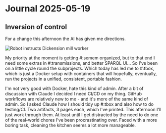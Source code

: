# Journal 2025-05-19

## Inversion of control

For a change this afternoon the AI has given me directions.

![Robot instructs Dickension mill worker](/images/2025-05/dickens.png)

My priority at the moment is getting #:semem organized, but to that end I need some extras in #:transmissions, and better SPARQL UI... So I've been on a little cycle round the subprojects. Which today has led me to #:tbox, which is just a Docker setup with containers that will hopefully, eventually, run the projects in a unified, consistent, portable fashion.

I'm not very good with Docker, hate this kind of admin. After a bit of discussion with Claude I decided I need CI/CD on my thing. GitHub workflows are relatively new to me - and it's more of the same kind of admin. So I asked Claude how I should tidy up #:tbox and also how to do testing/CI. Two artifacts, 3 pages each, which I've printed. This afternoon I'll just work through them. At least until I get distracted by the need to do one of the real-world chores I've been procrastinating over. Faced with a more boring task, cleaning the kitchen seems a lot more manageable.
